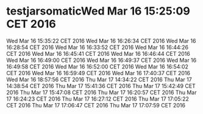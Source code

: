 # testjarsomaticWed Mar 16 15:25:09 CET 2016
Wed Mar 16 15:35:22 CET 2016
Wed Mar 16 16:26:34 CET 2016
Wed Mar 16 16:28:54 CET 2016
Wed Mar 16 16:33:52 CET 2016
Wed Mar 16 16:44:26 CET 2016
Wed Mar 16 16:45:41 CET 2016
Wed Mar 16 16:46:44 CET 2016
Wed Mar 16 16:49:00 CET 2016
Wed Mar 16 16:49:37 CET 2016
Wed Mar 16 16:49:58 CET 2016
Wed Mar 16 16:52:00 CET 2016
Wed Mar 16 16:54:02 CET 2016
Wed Mar 16 16:59:49 CET 2016
Wed Mar 16 17:40:37 CET 2016
Wed Mar 16 18:57:56 CET 2016
Thu Mar 17 14:34:22 CET 2016
Thu Mar 17 14:38:54 CET 2016
Thu Mar 17 15:41:36 CET 2016
Thu Mar 17 15:42:49 CET 2016
Thu Mar 17 15:47:08 CET 2016
Thu Mar 17 16:20:57 CET 2016
Thu Mar 17 16:24:23 CET 2016
Thu Mar 17 16:27:12 CET 2016
Thu Mar 17 17:05:22 CET 2016
Thu Mar 17 17:06:47 CET 2016
Thu Mar 17 17:07:59 CET 2016
